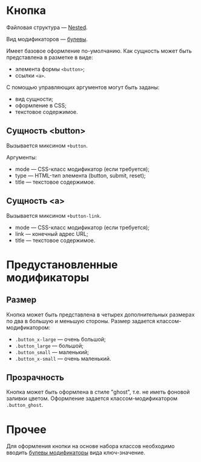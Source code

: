 # Кнопка

Файловая структура —  [Nested](https://ru.bem.info/methodology/filestructure/#nested).

Вид модификаторов —  [булевы](https://ru.bem.info/methodology/naming-convention/#%D0%98%D0%BC%D1%8F-%D0%BC%D0%BE%D0%B4%D0%B8%D1%84%D0%B8%D0%BA%D0%B0%D1%82%D0%BE%D1%80%D0%B0).

Имеет базовое оформление по-умолчанию. Как сущность может быть представлена в разметке в виде:
* элемента формы `<button>`;
* ссылки `<a>`.

С помощью управляющих аргументов могут быть заданы:
* вид сущности;
* оформление в CSS;
* текстовое содержимое.

## Сущность &lt;button&gt;

Вызывается миксином `+button`.

Аргументы:
* mode — CSS-класс модификатор (если требуется);
* type — HTML-тип элемента (button, submit, reset);
* title — текстовое содержимое.

## Сущность &lt;a&gt;

Вызывается миксином `+button-link`.

* mode — CSS-класс модификатор (если требуется);
* link — конечный адрес URL;
* title — текстовое содержимое.

# Предустановленные модификаторы

## Размер

Кнопка может быть представлена в четырех дополнительных размерах по два в большую и меньшую стороны. Размер задается классом-модификатором:
* `.button_x-large` — очень большой;
* `.button_large` — большой;
* `.button_small` — маленький;
* `.button_x-small` — очень маленький.

## Прозрачность

Кнопка может быть оформлена в стиле "ghost", т.е. не иметь фоновой заливки цветом. Оформление задается классом-модификатором `.button_ghost`.

# Прочее

Для оформления кнопки на основе набора классов необходимо вводить [булевы модификаторы](https://ru.bem.info/methodology/naming-convention/#%D0%98%D0%BC%D1%8F-%D0%BC%D0%BE%D0%B4%D0%B8%D1%84%D0%B8%D0%BA%D0%B0%D1%82%D0%BE%D1%80%D0%B0) вида ключ-значение.
